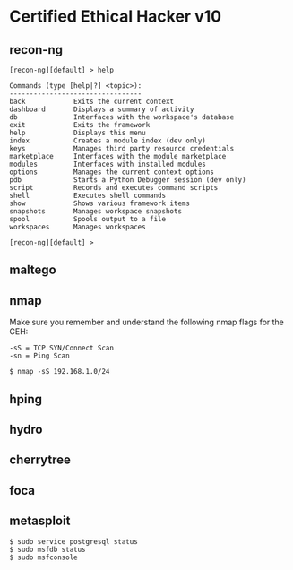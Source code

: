 # Certified Ethical Hacker v10

## recon-ng
```
[recon-ng][default] > help

Commands (type [help|?] <topic>):
---------------------------------
back            Exits the current context
dashboard       Displays a summary of activity
db              Interfaces with the workspace's database
exit            Exits the framework
help            Displays this menu
index           Creates a module index (dev only)
keys            Manages third party resource credentials
marketplace     Interfaces with the module marketplace
modules         Interfaces with installed modules
options         Manages the current context options
pdb             Starts a Python Debugger session (dev only)
script          Records and executes command scripts
shell           Executes shell commands
show            Shows various framework items
snapshots       Manages workspace snapshots
spool           Spools output to a file
workspaces      Manages workspaces

[recon-ng][default] > 
```
## maltego

## nmap
Make sure you remember and understand the following nmap flags for the CEH:
```
-sS = TCP SYN/Connect Scan
-sn = Ping Scan
```
```
$ nmap -sS 192.168.1.0/24
```

## hping

## hydro

## cherrytree

## foca

## metasploit
```
$ sudo service postgresql status
$ sudo msfdb status
$ sudo msfconsole
```
